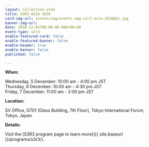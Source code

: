 ```yaml
---
layout: collection-item
title: S3R3 ASIA 2020
card-img-url: assets/img/events-img-s3r3-asia-2018@2x.jpg
banner-img-url: 
date: 2018-12-05T00:00:00.000+00:00
event-type: s3r3
enable-featured-card: false
enable-featured-banner: false
enable-header: true
enable-banner: false
published: false

---
```

**When:**

Wednesday, 5 December:  10:00 am - 4:00 pm JST  
Thursday, 6 December:  10:00 am - 4:30 pm JST  
Friday, 7 December:  11:00 am - 2:00 pm JST

**Location:** 

SV Office, G701 (Glass Building, 7th Floor), Tokyo International Forum, Tokyo, Japan 

**Details:** 

Visit the [S3R3 program page to learn more]({{ site.baseurl }}/programs/s3r3/).